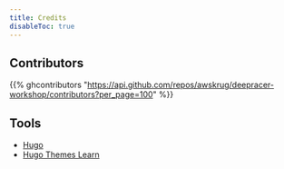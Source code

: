 ```yaml
---
title: Credits
disableToc: true
---
```


## Contributors

{{% ghcontributors "https://api.github.com/repos/awskrug/deepracer-workshop/contributors?per_page=100" %}}

## Tools

* [Hugo](https://gohugo.io/)
* [Hugo Themes Learn](https://themes.gohugo.io/hugo-theme-learn/)

